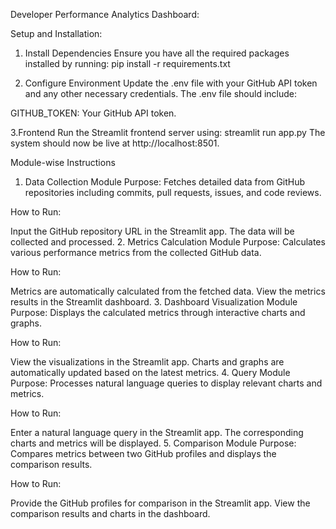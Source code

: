Developer Performance Analytics Dashboard:

Setup and Installation:
1. Install Dependencies
Ensure you have all the required packages installed by running:
pip install -r requirements.txt

2. Configure Environment
Update the .env file with your GitHub API token and any other necessary credentials. The .env file should include:

GITHUB_TOKEN: Your GitHub API token.

3.Frontend
Run the Streamlit frontend server using:
streamlit run app.py
The system should now be live at http://localhost:8501.

Module-wise Instructions

1. Data Collection Module
Purpose: Fetches detailed data from GitHub repositories including commits, pull requests, issues, and code reviews.

How to Run:

Input the GitHub repository URL in the Streamlit app.
The data will be collected and processed.
2. Metrics Calculation Module
Purpose: Calculates various performance metrics from the collected GitHub data.

How to Run:

Metrics are automatically calculated from the fetched data.
View the metrics results in the Streamlit dashboard.
3. Dashboard Visualization Module
Purpose: Displays the calculated metrics through interactive charts and graphs.

How to Run:

View the visualizations in the Streamlit app.
Charts and graphs are automatically updated based on the latest metrics.
4. Query Module
Purpose: Processes natural language queries to display relevant charts and metrics.

How to Run:

Enter a natural language query in the Streamlit app.
The corresponding charts and metrics will be displayed.
5. Comparison Module
Purpose: Compares metrics between two GitHub profiles and displays the comparison results.

How to Run:

Provide the GitHub profiles for comparison in the Streamlit app.
View the comparison results and charts in the dashboard.

